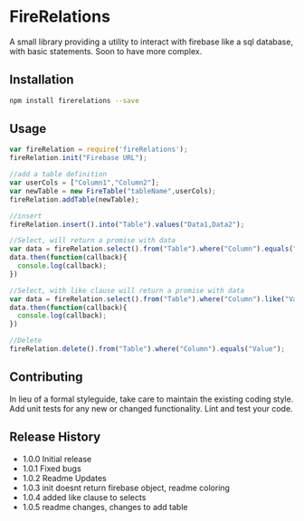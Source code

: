 FireRelations
=========

A small library providing a utility to interact with firebase like a sql database, with basic statements. Soon to have more complex.

## Installation

```bash
npm install firerelations --save
```

## Usage

```javascript
var fireRelation = require('fireRelations');
fireRelation.init("Firebase URL");

//add a table definition
var userCols = ["Column1","Column2"];
var newTable = new FireTable("tableName",userCols);
fireRelation.addTable(newTable);

//insert
fireRelation.insert().into("Table").values("Data1,Data2");

//Select, will return a promise with data 
var data = fireRelation.select().from("Table").where("Column").equals("Value");
data.then(function(callback){
  console.log(callback);
})

//Select, with like clause will return a promise with data 
var data = fireRelation.select().from("Table").where("Column").like("Value");
data.then(function(callback){
  console.log(callback);
})

//Delete
fireRelation.delete().from("Table").where("Column").equals("Value");
```

## Contributing

In lieu of a formal styleguide, take care to maintain the existing coding style.
Add unit tests for any new or changed functionality. Lint and test your code.

## Release History

* 1.0.0 Initial release
* 1.0.1 Fixed bugs
* 1.0.2 Readme Updates
* 1.0.3 init doesnt return firebase object, readme coloring
* 1.0.4 added like clause to selects
* 1.0.5 readme changes, changes to add table 
